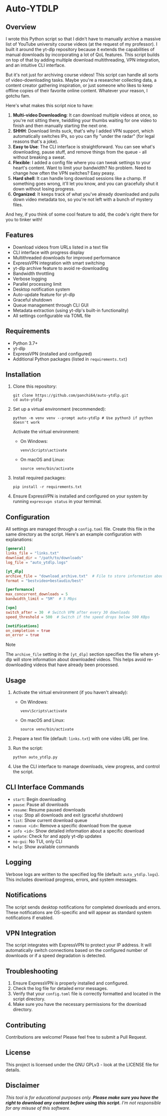 # Auto-YTDLP

## Overview

I wrote this Python script so that I didn't have to manually archive a massive list of YouTube university course videos (at the request of my professor). I built it around the yt-dlp repository because it extends the capabilities of manual downloads by incorporating a lot of QoL features. This script builds on top of that by adding multiple download multithreading, VPN integration, and an intuitive CLI interface.

But it's not just for archiving course videos! This script can handle all sorts of video-downloading tasks. Maybe you're a researcher collecting data, a content creator gathering inspiration, or just someone who likes to keep offline copies of their favorite online content. Whatever your reason, I gotchu fam.

Here's what makes this script nice to have:

1. **Multi-video Downloading**: It can download multiple videos at once, so you're not sitting there, twiddling your thumbs waiting for one video to finish and then manually starting the next one.
2. **SHHH**: Download limits suck, that's why I added VPN support, which automatically switches IPs, so you can fly "under the radar" (for legal reasons that's a joke).
3. **Easy to Use**: The CLI interface is straightforward. You can see what's downloading, pause stuff, and remove things from the queue - all without breaking a sweat.
4. **Flexible**: I added a config file where you can tweak settings to your heart's content. Want to limit your bandwidth? No problem. Need to change how often the VPN switches? Easy peasy.
5. **Hard shell**: It can handle long download sessions like a champ. If something goes wrong, it'll let you know, and you can gracefully shut it down without losing progress.
6. **Organized**: It keeps track of what you've already downloaded and pulls down video metadata too, so you're not left with a bunch of mystery files.

And hey, if you think of some cool feature to add, the code's right there for you to tinker with!

## Features

- Download videos from URLs listed in a text file
- CLI interface with progress display
- Multithreaded downloads for improved performance
- ExpressVPN integration with smart switching
- yt-dlp archive feature to avoid re-downloading
- Bandwidth throttling
- Verbose logging
- Parallel processing limit
- Desktop notification system
- Auto-update feature for yt-dlp
- Graceful shutdown
- Queue management through CLI GUI
- Metadata extraction (using yt-dlp's built-in functionality)
- All settings configurable via TOML file

## Requirements

- Python 3.7+
- yt-dlp
- ExpressVPN (installed and configured)
- Additional Python packages (listed in `requirements.txt`)

## Installation

1. Clone this repository:
   ```
   git clone https://github.com/panchi64/auto-ytdlp.git
   cd auto-ytdlp
   ```

2. Set up a virtual environment (recommended):
   ```
   python -m venv venv --prompt auto-ytdlp # Use python3 if python doesn't work
   ```

   Activate the virtual environment:
   - On Windows:
     ```
     venv\Scripts\activate
     ```
   - On macOS and Linux:
     ```
     source venv/bin/activate
     ```

3. Install required packages:
   ```
   pip install -r requirements.txt
   ```

4. Ensure ExpressVPN is installed and configured on your system by running `expressvpn status` in your terminal.

## Configuration

All settings are managed through a `config.toml` file. Create this file in the same directory as the script. Here's an example configuration with explanations:

```toml
[general]
links_file = "links.txt"
download_dir = "/path/to/downloads"
log_file = "auto_ytdlp.logs"

[yt_dlp]
archive_file = "download_archive.txt"  # File to store information about downloaded videos
format = "bestvideo+bestaudio/best"

[performance]
max_concurrent_downloads = 5
bandwidth_limit = "5M"  # 5 Mbps

[vpn]
switch_after = 30  # Switch VPN after every 30 downloads
speed_threshold = 500  # Switch if the speed drops below 500 KBps

[notifications]
on_completion = true
on_error = true
```
> [!NOTE]
> The `archive_file` setting in the `[yt_dlp]` section specifies the file where yt-dlp will store information about downloaded videos. This helps avoid re-downloading videos that have already been processed.

## Usage

1. Activate the virtual environment (if you haven't already):
   - On Windows:
     ```
     venv\Scripts\activate
     ```
   - On macOS and Linux:
     ```
     source venv/bin/activate
     ```
2. Prepare a text file (default: `links.txt`) with one video URL per line.

3. Run the script:
   ```
   python auto_ytdlp.py
   ```

4. Use the CLI interface to manage downloads, view progress, and control the script.

## CLI Interface Commands

- `start`: Begin downloading
- `pause`: Pause all downloads
- `resume`: Resume paused downloads
- `stop`: Stop all downloads and exit (graceful shutdown)
- `list`: Show current download queue
- `remove <id>`: Remove a specific download from the queue
- `info <id>`: Show detailed information about a specific download
- `update`: Check for and apply yt-dlp updates
- `no-gui`: No TUI, only CLI
- `help`: Show available commands

## Logging

Verbose logs are written to the specified log file (default: `auto_ytdlp.logs`). This includes download progress, errors, and system messages.

## Notifications

The script sends desktop notifications for completed downloads and errors. These notifications are OS-specific and will appear as standard system notifications if enabled.

## VPN Integration

The script integrates with ExpressVPN to protect your IP address. It will automatically switch connections based on the configured number of downloads or if a speed degradation is detected.

## Troubleshooting

1. Ensure ExpressVPN is properly installed and configured.
2. Check the log file for detailed error messages.
3. Verify that your `config.toml` file is correctly formatted and located in the script directory.
4. Make sure you have the necessary permissions for the download directory.

## Contributing

Contributions are welcome! Please feel free to submit a Pull Request.

## License

This project is licensed under the GNU GPLv3 - look at the LICENSE file for details.

## Disclaimer

_This tool is for educational purposes only. **Please make sure you have the right to download any content before using this script.** I'm not responsible for any misuse of this software._
